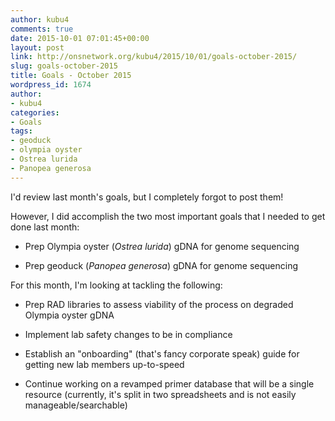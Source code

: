 ```yaml
---
author: kubu4
comments: true
date: 2015-10-01 07:01:45+00:00
layout: post
link: http://onsnetwork.org/kubu4/2015/10/01/goals-october-2015/
slug: goals-october-2015
title: Goals - October 2015
wordpress_id: 1674
author:
- kubu4
categories:
- Goals
tags:
- geoduck
- olympia oyster
- Ostrea lurida
- Panopea generosa
---
```


I'd review last month's goals, but I completely forgot to post them!

However, I did accomplish the two most important goals that I needed to get done last month:





  * Prep Olympia oyster (_Ostrea lurida_) gDNA for genome sequencing



  * Prep geoduck (_Panopea generosa_) gDNA for genome sequencing








For this month, I'm looking at tackling the following:




    
  * Prep RAD libraries to assess viability of the process on degraded Olympia oyster gDNA

    
  * Implement lab safety changes to be in compliance

    
  * Establish an "onboarding" (that's fancy corporate speak) guide for getting new lab members up-to-speed

    
  * Continue working on a revamped primer database that will be a single resource (currently, it's split in two spreadsheets and is not easily manageable/searchable)


